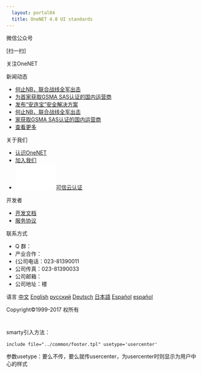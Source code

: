 ```yaml
---
  layout: portal04
  title: OneNET 4.0 UI standards
---
```

<div class="footer">
    <div class="footer-body">
        <div class="footer-body-content">
            <div class="footer-body-content-qrcode">
                <span class="footer-body-content-title">微信公众号</span>
                <div class="footer-b-c-b">
                    <p class="footer-b-c-b-r-p">[扫一扫]</p>
                    <p class="footer-b-c-b-r-p">关注OneNET</p>
                    <div class="footer-b-c-b-r"></div>
                </div>
            </div>
            <div class="footer-body-content-news">
                <span class="footer-body-content-title">新闻动态</span>
                <div class="footer-b-c-b">
                    <ul class="footer-b-c-u">
                        <li class="footer-b-c-u-l">
                            <a href="#">何止NB，联合战线全军出击</a>
                        </li>
                        <li class="footer-b-c-u-l">
                            <a href="#">为首家获取GSMA SAS认证的国内运营商</a>
                        </li>
                        <li class="footer-b-c-u-l">
                            <a href="#">发布“安连宝”安全解决方案</a>
                        </li>
                        <li class="footer-b-c-u-l">
                            <a href="#">何止NB，联合战线全军出击</a>
                        </li>
                        <li class="footer-b-c-u-l">
                            <a href="#">家获取GSMA SAS认证的国内运营商</a>
                        </li>
                        <li class="footer-b-c-u-l">
                            <a class="news-more" href="#">查看更多</a>
                        </li>
                    </ul>
                </div>
            </div>
            <div class="footer-body-content-about">
                <span class="footer-body-content-title">关于我们</span>
                <div class="footer-b-c-b">
                    <ul class="footer-b-c-u">
                        <li class="footer-b-c-u-l">
                            <a href="#">认识OneNET</a>
                        </li>
                        <li class="footer-b-c-u-l">
                            <a target="_blank" href="#">加入我们</a>
                        </li>
                        <li class="footer-b-c-u-l">
                            <a href="#"><img src="resource/file/footer-cloud.svg" class="footer-b-c-u-l-i"/>可信云认证</a>
                        </li>
                    </ul>
                </div>
            </div>
            <div class="footer-body-content-developer">
                <span class="footer-body-content-title">开发者</span>
                <div class="footer-b-c-b">
                    <ul class="footer-b-c-u">
                        <li class="footer-b-c-u-l">
                            <a href="#">开发文档</a>
                        </li>
                        <li class="footer-b-c-u-l">
                            <a href="#">服务协议</a>
                        </li>
                    </ul>
                </div>
            </div>
            <div class="footer-body-content-contact">
                <span class="footer-body-content-title">联系方式</span>
                <div class="footer-b-c-b">
                    <ul class="footer-b-c-u">
                        <li class="footer-b-c-u-l">
                            <span>Q 群：    </span>
                        </li>
                        <li class="footer-b-c-u-l">
                            <span>产业合作：</span>
                        </li>
                        <li class="footer-b-c-u-l">
                            <span>{公司电话：023-81390011</span>
                        </li>
                        <li class="footer-b-c-u-l">
                            <span>公司传真：023-81390033</span>
                        </li>
                        <li class="footer-b-c-u-l">
                            <span>公司邮箱：</span>
                        </li>
                        <li class="footer-b-c-u-l">
                            <span>公司地址：楼</span>
                        </li>
                    </ul>
                </div>
            </div>
        </div>
        <div class="footer-body-lang">
            <div class="footer-body-lang-icon"></div>
            <span>语言</span>
            <a href="#">中文</a>
            <a href="#">English</a>
            <a href="#">русский</a>
            <a href="#">Deutsch</a>
            <a href="#">日本語</a>
            <a href="#">Español</a>
            <a href="#">español</a>                            
        </div>
        <div class="footer-body-copyright">
            <p>Copyright©1999-2017 权所有</p> 
            <p></p>
        </div>
    </div>
</div>
<p style="margin-top: 40px;">smarty引入方法：</p>
<pre><code class="lang-js hljs html"><span class="hljs-comment">include file="../common/footer.tpl" usetype='usercenter'</span></code></pre>
<p>参数usetype：要么不传，要么就传usercenter，为usercenter时则显示为用户中心的样式</p>
